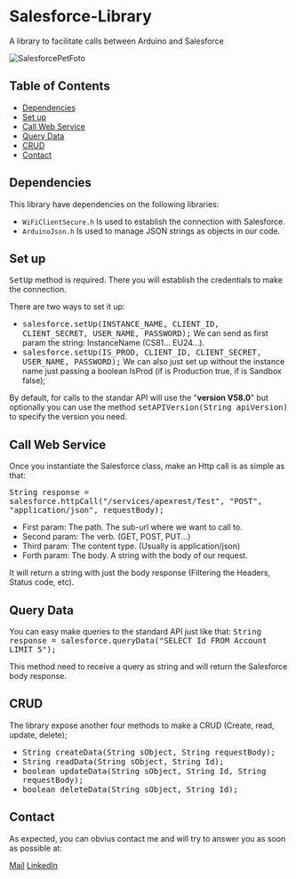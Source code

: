 # Salesforce-Library
A library to facilitate calls between Arduino and Salesforce

![SalesforcePetFoto](https://www.salesforce.com/content/dam/web/en_us/www/images/resource-center/guide/data-security-governance-it-guide/og-card-itgdsg.png)

## Table of Contents
- [Dependencies](#Dependencies)
- [Set up](#set-up-questions)
- [Call Web Service](#call-web-service)
- [Query Data](#query-data)
- [CRUD](#crud)
- [Contact](#contact)


## Dependencies

This library have dependencies on the following libraries:
- `WiFiClientSecure.h` Is used to establish the connection with Salesforce.
- `ArduinoJson.h` Is used to manage JSON strings as objects in our code.


## Set up

<kbd>SetUp</kbd> method is required. There you will establish  the credentials to make the connection.

There are two ways to set it up:
-   <kbd>salesforce.setUp(INSTANCE_NAME, CLIENT_ID, CLIENT_SECRET, USER_NAME, PASSWORD);</kbd>
    We can send as first param the string: InstanceName (CS81... EU24...).
-   <kbd>salesforce.setUp(IS_PROD, CLIENT_ID, CLIENT_SECRET, USER_NAME, PASSWORD);</kbd>
    We can also just set up without the instance name just passing a boolean IsProd (if is Production true, if is Sandbox false);

By default, for calls to the standar API will use the "**version V58.0**" but optionally you can use the method <kbd>setAPIVersion(String apiVersion)</kbd> to specify the version you need.


## Call Web Service

Once you instantiate the Salesforce class, make an Http call is as simple as that:

<kbd>String response = salesforce.httpCall("/services/apexrest/Test", "POST", "application/json", requestBody);</kbd>
- First param: The path. The sub-url where we want to call to.
- Second param: The verb. (GET, POST, PUT...)
- Third param: The content type. (Usually is application/json)
- Forth param: The body. A string with the body of our request.

It will return a string with just the body response (Filtering the Headers, Status code, etc).


## Query Data

You can easy make queries to the standard API just like that:
<kbd>String response = salesforce.queryData("SELECT Id FROM Account LIMIT 5");</kbd>

This method need to receive a query as string and will return the Salesforce body response.


## CRUD

The library expose another four methods to make a CRUD (Create, read, update, delete);

- <kbd>String createData(String sObject, String requestBody);</kbd>
- <kbd>String readData(String sObject, String Id);</kbd>
- <kbd>boolean updateData(String sObject, String Id, String requestBody);</kbd>
- <kbd>boolean deleteData(String sObject, String Id);</kbd>


## Contact

As expected, you can obvius contact me and will try to answer you as soon as possible at:

[Mail](mailto:hurtado.banda.david@gmail.com)
[LinkedIn](https://www.linkedin.com/in/davidhurtadobanda/)